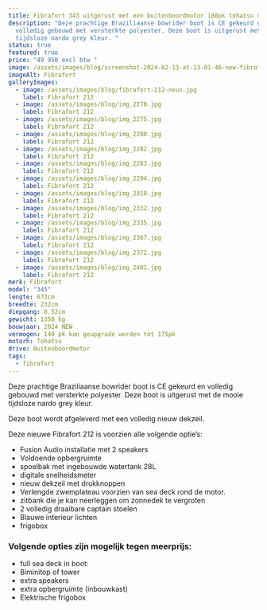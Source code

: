 ```yaml
---
title: Fibrafort 343 uitgerust met een buitenboordmotor 180pk tohatsu motor
description: "Deze prachtige Braziliaanse bowrider boot is CE gekeurd en
  volledig gebouwd met versterkte polyester. Deze boot is uitgerust met de mooie
  tijdsloze nardo grey kleur. "
status: true
featured: true
price: "49 950 excl btw "
image: /assets/images/blog/screenshot-2024-02-13-at-13-01-46-new-fibrafort-212-–-140hp-tohatsu.png
imageAlt: Fibrafort
galleryImages:
  - image: /assets/images/blog/fibrafort-212-neus.jpg
    label: Fibrafort 212
  - image: /assets/images/blog/img_2270.jpg
    label: Fibrafort 212
  - image: /assets/images/blog/img_2275.jpg
    label: Fibrafort 212
  - image: /assets/images/blog/img_2280.jpg
    label: Fibrafort 212
  - image: /assets/images/blog/img_2282.jpg
    label: Fibrafort 212
  - image: /assets/images/blog/img_2283.jpg
    label: Fibrafort 212
  - image: /assets/images/blog/img_2294.jpg
    label: Fibrafort 212
  - image: /assets/images/blog/img_2310.jpg
    label: Fibrafort 212
  - image: /assets/images/blog/img_2332.jpg
    label: Fibrafort 212
  - image: /assets/images/blog/img_2335.jpg
    label: Fibrafort 212
  - image: /assets/images/blog/img_2367.jpg
    label: Fibrafort 212
  - image: /assets/images/blog/img_2372.jpg
    label: Fibrafort 212
  - image: /assets/images/blog/img_2401.jpg
    label: Fibrafort 212
merk: Fibrafort
model: "345"
lengte: 673cm
breedte: 232cm
diepgang: 0.52cm
gewicht: 1350 kg
bouwjaar: 2024 NEW
vermogen: 140 pk kan geupgrade worden tot 175pk
motorh: Tohatsu
drive: Buitenboordmotor
tags:
  - fibrafort
---
```

Deze prachtige Braziliaanse bowrider boot is CE gekeurd en volledig gebouwd met versterkte polyester. Deze boot is uitgerust met de mooie tijdsloze nardo grey kleur. 

Deze boot wordt afgeleverd met een volledig nieuw dekzeil. 

Deze nieuwe Fibrafort 212 is voorzien alle volgende optie’s:

* Fusion Audio installatie met 2 speakers
* Voldoende opbergruimte
* spoelbak met ingebouwde watertank 28L
* digitale snelheidsmeter
* nieuw dekzeil met drukknoppen
* Verlengde zwemplateau voorzien van sea deck rond de motor. 
* zitbank die je kan neerleggen om zonnedek te vergroten
* 2 volledig draaibare captain stoelen
* Blauwe interieur lichten
* frigobox

### Volgende opties zijn mogelijk tegen meerprijs:

* full sea deck in boot: 
* Biminitop of tower
* extra speakers
* extra opbergruimte (inbouwkast)
* Elektrische frigobox
